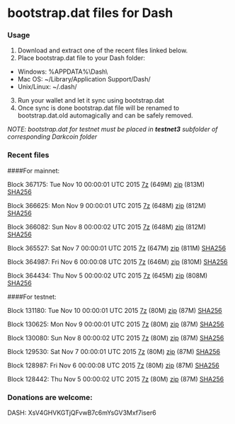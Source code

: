 # bootstrap.dat files for Dash

### Usage

1. Download and extract one of the recent files linked below.
2. Place bootstrap.dat file to your Dash folder:
 - Windows: %APPDATA%\Dash\
 - Mac OS: ~/Library/Application Support/Dash/
 - Unix/Linux: ~/.dash/
3. Run your wallet and let it sync using bootstrap.dat
4. Once sync is done bootstrap.dat file will be renamed to bootstrap.dat.old automagically and can be safely removed.

_NOTE: bootstrap.dat for testnet must be placed in **testnet3** subfolder of corresponding Darkcoin folder_

### Recent files

####For mainnet:

Block 367175: Tue Nov 10 00:00:01 UTC 2015 [7z](https://transfer.sh/KiXI4/bootstrap.dat.20151110.7z) (649M) [zip](https://transfer.sh/16jcCr/bootstrap.dat.20151110.zip) (813M) [SHA256](https://transfer.sh/1hGDu1/sha256.txt)

Block 366625: Mon Nov  9 00:00:01 UTC 2015 [7z](https://transfer.sh/ZaE6n/bootstrap.dat.20151109.7z) (648M) [zip](https://transfer.sh/sx8OG/bootstrap.dat.20151109.zip) (812M) [SHA256](https://transfer.sh/Ohnzl/sha256.txt)

Block 366082: Sun Nov  8 00:00:02 UTC 2015 [7z](https://transfer.sh/18K2Jw/bootstrap.dat.20151108.7z) (648M) [zip](https://transfer.sh/QVo5A/bootstrap.dat.20151108.zip) (812M) [SHA256](https://transfer.sh/ZYTD1/sha256.txt)

Block 365527: Sat Nov  7 00:00:01 UTC 2015 [7z](https://transfer.sh/1quAz/bootstrap.dat.20151107.7z) (647M) [zip](https://transfer.sh/lDd13/bootstrap.dat.20151107.zip) (811M) [SHA256](https://transfer.sh/1dG8dS/sha256.txt)

Block 364987: Fri Nov  6 00:00:08 UTC 2015 [7z](https://transfer.sh/H7i9a/bootstrap.dat.20151106.7z) (646M) [zip](https://transfer.sh/1dgvqd/bootstrap.dat.20151106.zip) (810M) [SHA256](https://transfer.sh/141M8f/sha256.txt)

Block 364434: Thu Nov  5 00:00:02 UTC 2015 [7z](https://transfer.sh/1bsZmN/bootstrap.dat.20151105.7z) (645M) [zip](https://transfer.sh/OrgcX/bootstrap.dat.20151105.zip) (808M) [SHA256](https://transfer.sh/kP5nV/sha256.txt)

####For testnet:

Block 131180: Tue Nov 10 00:00:01 UTC 2015 [7z](https://transfer.sh/RdZf/bootstrap.dat.20151110.7z) (80M) [zip](https://transfer.sh/svci9/bootstrap.dat.20151110.zip) (87M) [SHA256](https://transfer.sh/gN749/sha256.txt)

Block 130625: Mon Nov  9 00:00:01 UTC 2015 [7z](https://transfer.sh/pwSPq/bootstrap.dat.20151109.7z) (80M) [zip](https://transfer.sh/K2P9j/bootstrap.dat.20151109.zip) (87M) [SHA256](https://transfer.sh/xqS4K/sha256.txt)

Block 130080: Sun Nov  8 00:00:02 UTC 2015 [7z](https://transfer.sh/1aFrj6/bootstrap.dat.20151108.7z) (80M) [zip](https://transfer.sh/kokn7/bootstrap.dat.20151108.zip) (87M) [SHA256](https://transfer.sh/1aOH8C/sha256.txt)

Block 129530: Sat Nov  7 00:00:01 UTC 2015 [7z](https://transfer.sh/xdFMZ/bootstrap.dat.20151107.7z) (80M) [zip](https://transfer.sh/15PMIr/bootstrap.dat.20151107.zip) (87M) [SHA256](https://transfer.sh/uhpGc/sha256.txt)

Block 128987: Fri Nov  6 00:00:08 UTC 2015 [7z](https://transfer.sh/N0OhB/bootstrap.dat.20151106.7z) (80M) [zip](https://transfer.sh/1890fo/bootstrap.dat.20151106.zip) (87M) [SHA256](https://transfer.sh/HS3J0/sha256.txt)

Block 128442: Thu Nov  5 00:00:02 UTC 2015 [7z](https://transfer.sh/R67sG/bootstrap.dat.20151105.7z) (80M) [zip](https://transfer.sh/10Sx4I/bootstrap.dat.20151105.zip) (87M) [SHA256](https://transfer.sh/AyH2H/sha256.txt)

### Donations are welcome:

DASH: XsV4GHVKGTjQFvwB7c6mYsGV3Mxf7iser6
